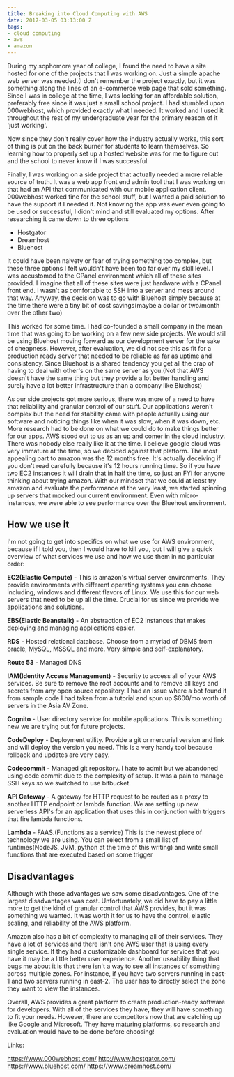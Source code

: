 ```yaml
---
title: Breaking into Cloud Computing with AWS
date: 2017-03-05 03:13:00 Z
tags:
- cloud computing
- aws
- amazon
---
```


During my sophomore year of college, I found the need to have a site hosted for one of the projects that I was working on. Just a simple apache web server was needed.(I don't remember the project exactly, but it was something along the lines of an e-commerce web page that sold something. Since I was in college at the time, I was looking for an affordable solution, preferably free since it was just a small school project. I had stumbled upon 000webhost, which provided exactly what I needed. It worked and I used it throughout the rest of my undergraduate year for the primary reason of it 'just working'.

Now since they don't really cover how the industry actually works, this sort of thing is put on the back burner for students to learn themselves. So learning how to properly set up a hosted website was for me to figure out and the school to never know if I was successful. 

Finally, I was working on a side project that actually needed a more reliable source of truth. It was a web app front end admin tool that I was working on that had an API that communicated with our mobile application client. 000webhost worked fine for the school stuff, but I wanted a paid solution to have the support if I needed it. Not knowing the app was ever even going to be used or successful, I didn't mind and still evaluated my options. After researching it came down to three options

* Hostgator
* Dreamhost
* Bluehost

It could have been naivety or fear of trying something too complex, but these three options I felt wouldn't have been too far over my skill level.  I was accustomed to the CPanel environment which all of these sites provided. I imagine that all of these sites were just hardware with a CPanel front end.  I wasn't as comfortable to SSH into a server and mess around that way. Anyway, the decision was to go with Bluehost simply because at the time there were a tiny bit of cost savings(maybe a dollar or two/month over the other two)

This worked for some time. I had co-founded a small company in the mean time that was going to be working on a few new side projects. We would still be using Bluehost moving forward as our development server for the sake of cheapness. However, after evaluation, we did not see this as fit for a production ready server that needed to be reliable as far as uptime and consistency. Since Bluehost is a shared tendency you get all the crap of having to deal with other's on the same server as you.(Not that AWS doesn't have the same thing but they provide a lot better handling and surely have a lot better infrastructure than a company like Bluehost) 

As our side projects got more serious, there was more of a need to have that reliability and granular control of our stuff. Our applications weren't complex but the need for stability came with people actually using our software and noticing things like when it was slow, when it was down, etc. More research had to be done on what we could do to make things better for our apps.  AWS stood out to us as an up and comer in the cloud industry. There was nobody else really like it at the time. I believe google cloud was very immature at the time, so we decided against that platform. The most appealing part to amazon was the 12 months free. It's actually deceiving if you don't read carefully because it's 12 hours running time. So if you have two EC2 instances it will drain that in half the time, so just an FYI for anyone thinking about trying amazon. With our mindset that we could at least try amazon and evaluate the performance at the very least, we started spinning up servers that mocked our current environment. Even with micro-instances, we were able to see performance over the Bluehost environment.

## How we use it

I'm not going to get into specifics on what we use for AWS environment, because if I told you, then I would have to kill you, but I will give a quick overview of what services we use and how we use them in no particular order:

**EC2(Elastic Compute)** - This is amazon's virtual server environments. They provide environments with different operating systems you can choose including, windows and different flavors of Linux. We use this for our web servers that need to be up all the time. Crucial for us since we provide we applications and solutions.

**EBS(Elastic Beanstalk)** - An abstraction of EC2 instances that makes deploying and managing applications easier.

**RDS** - Hosted relational database. Choose from a myriad of DBMS from oracle, MySQL, MSSQL and more. Very simple and self-explanatory.

**Route 53** - Managed DNS

**IAM(Identity Access Management)** - Security to access all of your AWS services. Be sure to remove the root accounts and to remove all keys and secrets from any open source repository. I had an issue where a bot found it from sample code I had taken from a tutorial and spun up $600/mo worth of servers in the Asia AV Zone.

**Cognito** - User directory service for mobile applications. This is something new we are trying out for future projects.

**CodeDeploy** - Deployment utility. Provide a git or mercurial version and link and will deploy the version you need. This is a very handy tool because rollback and updates are very easy.

**Codecommit** - Managed git repository. I hate to admit but we abandoned using code commit due to the complexity of setup. It was a pain to manage SSH keys so we switched to use bitbucket.

**API Gateway** - A gateway for HTTP request to be routed as a proxy to another HTTP endpoint or lambda function. We are setting up new serverless API's for an application that uses this in conjunction with triggers that fire lambda functions.

**Lambda** - FAAS.(Functions as a service) This is the newest piece of technology we are using. You can select from a small list of runtimes(NodeJS, JVM, python at the time of this writing) and write small functions that are executed based on some trigger

## Disadvantages

Although with those advantages we saw some disadvantages. One of the largest disadvantages was cost. Unfortunately, we did have to pay a little more to get the kind of granular control that AWS provides, but it was something we wanted.  It was worth it for us to have the control, elastic scaling, and reliability of the AWS platform.

Amazon also has a bit of complexity to managing all of their services. They have a lot of services and there isn't one AWS user that is using every single service.  If they had a customizable dashboard for services that you have it may be a little better user experience. Another useability thing that bugs me about it is that there isn't a way to see all instances of something across multiple zones. For instance, if you have two servers running in east-1 and two servers running in east-2. The user has to directly select the zone they want to view the instances. 

Overall, AWS provides a great platform to create production-ready software for developers. With all of the services they have, they will have something to fit your needs. However, there are competitors now that are catching up like Google and Microsoft. They have maturing platforms, so research and evaluation would have to be done before choosing!

Links:

https://www.000webhost.com/
http://www.hostgator.com/
https://www.bluehost.com/
https://www.dreamhost.com/
